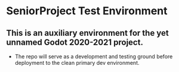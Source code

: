 # SeniorProject Test Environment

## This is an auxiliary environment for the yet unnamed Godot 2020-2021 project. 

- The repo will serve as a development and testing ground before deployment to the clean primary dev environment. 
